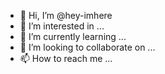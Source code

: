 - 👋 Hi, I’m @hey-imhere
- 👀 I’m interested in ...
- 🌱 I’m currently learning ...
- 💞️ I’m looking to collaborate on ...
- 📫 How to reach me ...

<!---
hey-imhere/hey-imhere is a ✨ special ✨ repository because its `README.md` (this file) appears on your GitHub profile.
You can click the Preview link to take a look at your changes.
--->

